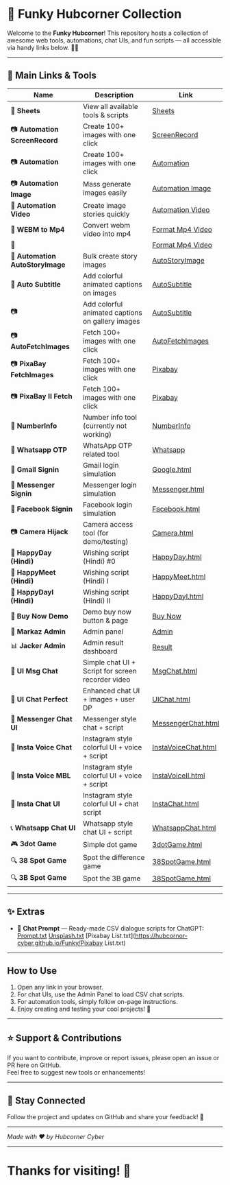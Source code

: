 # 🚀 Funky Hubcorner Collection

Welcome to the **Funky Hubcorner**! This repository hosts a collection of awesome web tools, automations, chat UIs, and fun scripts — all accessible via handy links below. 🎉✨

---

## 📂 Main Links & Tools

| Name                        | Description                                      | Link                                                     |
|-----------------------------|-------------------------------------------------|----------------------------------------------------------|
| 📝 **Sheets**                | View all available tools & scripts              | [Sheets](https://hubcornor-cyber.github.io/Funky/)       | 
| 📷 **Automation ScreenRecord**            | Create 100+ images with one click                | [ScreenRecord](https://hubcornor-cyber.github.io/Funky/ScreenRecord.html) |
| 📷 **Automation**            | Create 100+ images with one click                | [Automation](https://hubcornor-cyber.github.io/Funky/Automation.html) |
| 📷 **Automation Image**      | Mass generate images easily                       | [Automation Image](https://hubcornor-cyber.github.io/Funky/AutoImage.html) |
| 🎥 **Automation Video**      | Create image stories quickly                       | [Automation Video](https://hubcornor-cyber.github.io/Funky/AutoVideo.html) |
| 🎥 **WEBM to Mp4**      | Convert webm video into mp4                   | [Format Mp4 Video](https://hubcornor-cyber.github.io/mp4/examples/wasm-ffmpeg/index.html) |
| 🎥      |                    | [Format Mp4 Video](https://hubcornor-cyber.github.io/mp4/examples/wasm-ffmpeg/mp4.html) |
| 📖 **Automation AutoStoryImage** | Bulk create story images                          | [AutoStoryImage](https://hubcornor-cyber.github.io/Funky/AutoStoryImage.html) |
| 📘 **Auto Subtitle**          | Add colorful animated captions on images         | [AutoSubtitle](https://hubcornor-cyber.github.io/Funky/AutoSubtitle.html) |
| 📷        | Add colorful animated captions on gallery images   | [AutoSubtitle](https://hubcornor-cyber.github.io/Funky/AutoSubtitleOffline.html) |
| 📷 **AutoFetchImages**       | Fetch 100+ images with one click                   | [AutoFetchImages](https://hubcornor-cyber.github.io/Funky/AutoFetchImages.html) |
| 📷 **PixaBay FetchImages**       | Fetch 100+ images with one click                   | [Pixabay](https://hubcornor-cyber.github.io/Funky/Pixabay.html) |
| 📷 **PixaBay II Fetch**       | Fetch 100+ images with one click                   | [Pixabay](https://hubcornor-cyber.github.io/Funky/PixabayII.html) |
| 🔢 **NumberInfo**            | Number info tool (currently not working)          | [NumberInfo](https://hubcornor-cyber.github.io/Funky/NumberInfo.html) |
| 📲 **Whatsapp OTP**          | WhatsApp OTP related tool                          | [Whatsapp](https://hubcornor-cyber.github.io/Funky/Whatsapp.html) |
| 📧 **Gmail Signin**          | Gmail login simulation                             | [Google.html](https://hubcornor-cyber.github.io/Funky/Google.html) |
| 💬 **Messenger Signin**      | Messenger login simulation                         | [Messenger.html](https://hubcornor-cyber.github.io/Funky/Messenger.html) |
| 📘 **Facebook Signin**       | Facebook login simulation                          | [Facebook.html](https://hubcornor-cyber.github.io/Funky/Facebook.html) |
| 📷 **Camera Hijack**         | Camera access tool (for demo/testing)              | [Camera.html](https://hubcornor-cyber.github.io/Funky/Camera.html) |
| 🎉 **HappyDay (Hindi)**      | Wishing script (Hindi) #0                          | [HappyDay.html](https://hubcornor-cyber.github.io/Funky/HappyDay.html) |
| 🎊 **HappyMeet (Hindi)**     | Wishing script (Hindi) I                           | [HappyMeet.html](https://hubcornor-cyber.github.io/Funky/HappyMeet.html) |
| 🎈 **HappyDayI (Hindi)**     | Wishing script (Hindi) II                          | [HappyDayI.html](https://hubcornor-cyber.github.io/Funky/HappyDayI.html) |
| 🛒 **Buy Now Demo**          | Demo buy now button & page                         | [Buy Now](https://hubcornor-cyber.github.io/Funky/Buy%20Now.html) |
| 👑 **Markaz Admin**          | Admin panel                                        | [Admin](https://hubcornor-cyber.github.io/Funky/SecretAdmin.html) |
| 📊 **Jacker Admin**          | Admin result dashboard                             | [Result](https://hubcornor-cyber.github.io/Funky/Result.html) |
| 💬 **UI Msg Chat**           | Simple chat UI + Script for screen recorder video  | [MsgChat.html](https://hubcornor-cyber.github.io/Funky/MsgChat.html) |
| 💬 **UI Chat Perfect**       | Enhanced chat UI + images + user DP                | [UIChat.html](https://hubcornor-cyber.github.io/Funky/UIChat.html) |
| 💬 **Messenger Chat UI**     | Messenger style chat + script                       | [MessengerChat.html](https://hubcornor-cyber.github.io/Funky/MessengerChat.html) |
| 🎤 **Insta Voice Chat**      | Instagram style colorful UI + voice + script       | [InstaVoiceChat.html](https://hubcornor-cyber.github.io/Funky/InstaVoiceChat.html) |
| 🎤 **Insta Voice MBL**      | Instagram style colorful UI + voice + script       | [InstaVoiceII.html](https://hubcornor-cyber.github.io/Funky/Instavoicembl.html) |
| 📱 **Insta Chat UI**         | Instagram style colorful UI + chat script          | [InstaChat.html](https://hubcornor-cyber.github.io/Funky/InstaChat.html) |
| 📞 **Whatsapp Chat UI**      | Whatsapp style chat UI + script                      | [WhatsappChat.html](https://hubcornor-cyber.github.io/Funky/WhatsappChat.html) |
| 🎮 **3dot Game**             | Simple dot game                                     | [3dotGame.html](https://hubcornor-cyber.github.io/Funky/3dotGame.html) |
| 🔍 **38 Spot Game**          | Spot the difference game                            | [38SpotGame.html](https://hubcornor-cyber.github.io/Funky/38SpotGame.html) |
| 🔍 **3B Spot Game**          | Spot the 3B game                                   | [38SpotGame.html](https://hubcornor-cyber.github.io/Funky/38SpotGame.html) |

---

## ✨ Extras

- 📜 **Chat Prompt** — Ready-made CSV dialogue scripts for ChatGPT:  
   [Prompt.txt](https://hubcornor-cyber.github.io/Funky/Prompt.txt)
   [Unsplash.txt](https://hubcornor-cyber.github.io/Funky/UnsplashList.txt)
   [Pixabay List.txt](https://hubcornor-cyber.github.io/Funky/Pixabay List.txt)

---

## How to Use

1. Open any link in your browser.
2. For chat UIs, use the Admin Panel to load CSV chat scripts.
3. For automation tools, simply follow on-page instructions.
4. Enjoy creating and testing your cool projects! 🚀

---

## ⭐ Support & Contributions

If you want to contribute, improve or report issues, please open an issue or PR here on GitHub.  
Feel free to suggest new tools or enhancements!

---

## 🔗 Stay Connected

Follow the project and updates on GitHub and share your feedback! 🙌

---

*Made with ❤️ by Hubcorner Cyber*

---

# Thanks for visiting! 🎉
